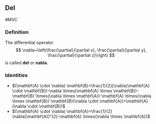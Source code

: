 ## Del
#MVC 
### Definition
The differential operator
$$
\nabla=\left(\frac{\partial}{\partial x}, \frac{\partial}{\partial y}, \frac{\partial}{\partial z}\right)
$$
is called **del** or **nabla**.

### Identities
- $(\mathbf{A} \cdot \nabla) \mathbf{B}=\frac{1}{2}[\nabla(\mathbf{A} \cdot \mathbf{B})-\nabla \times(\mathbf{A} \times \mathbf{B})-\mathbf{B} \times(\nabla \times \mathbf{A})-\mathbf{A} \times(\nabla \times \mathbf{B})-\mathbf{B}(\nabla \cdot \mathbf{A})+\mathbf{A}(\nabla \cdot \mathbf{B})$
- $(\mathbf{A} \cdot \nabla) \mathbf{A}=\frac{1}{2} \nabla|\mathbf{A}|^{2}-\mathbf{A} \times(\nabla \times \mathbf{A})$